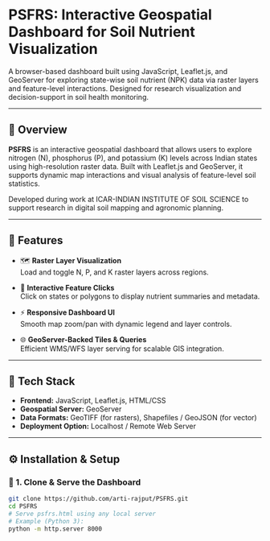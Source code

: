 # PSFRS: Interactive Geospatial Dashboard for Soil Nutrient Visualization

A browser-based dashboard built using JavaScript, Leaflet.js, and GeoServer for exploring state-wise soil nutrient (NPK) data via raster layers and feature-level interactions. Designed for research visualization and decision-support in soil health monitoring.

---

## 📌 Overview

**PSFRS** is an interactive geospatial dashboard that allows users to explore nitrogen (N), phosphorus (P), and potassium (K) levels across Indian states using high-resolution raster data. Built with Leaflet.js and GeoServer, it supports dynamic map interactions and visual analysis of feature-level soil statistics.

Developed during work at ICAR-INDIAN INSTITUTE OF SOIL SCIENCE to support research in digital soil mapping and agronomic planning.

---

## 🚀 Features

- 🗺️ **Raster Layer Visualization**  
  Load and toggle N, P, and K raster layers across regions.

- 📍 **Interactive Feature Clicks**  
  Click on states or polygons to display nutrient summaries and metadata.

- ⚡ **Responsive Dashboard UI**  
  Smooth map zoom/pan with dynamic legend and layer controls.

- 🌐 **GeoServer-Backed Tiles & Queries**  
  Efficient WMS/WFS layer serving for scalable GIS integration.

---

## 🧰 Tech Stack

- **Frontend:** JavaScript, Leaflet.js, HTML/CSS
- **Geospatial Server:** GeoServer
- **Data Formats:** GeoTIFF (for rasters), Shapefiles / GeoJSON (for vector)
- **Deployment Option:** Localhost / Remote Web Server

---

## ⚙️ Installation & Setup

### 📁 1. Clone & Serve the Dashboard
```bash
git clone https://github.com/arti-rajput/PSFRS.git
cd PSFRS
# Serve psfrs.html using any local server
# Example (Python 3):
python -m http.server 8000
